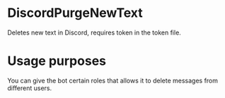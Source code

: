# DiscordPurgeNewText
Deletes new text in Discord, requires token in the token file.

# Usage purposes
You can give the bot certain roles that allows it to delete messages from different users.
